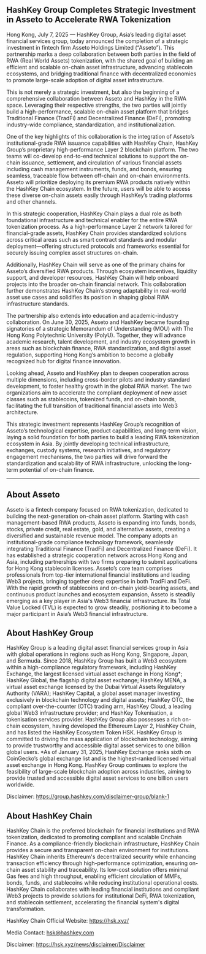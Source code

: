 ## HashKey Group Completes Strategic Investment in Asseto to Accelerate RWA Tokenization

Hong Kong, July 7, 2025 — HashKey Group, Asia’s leading digital asset financial services group, today announced the completion of a strategic investment in fintech firm Asseto Holdings Limited (“Asseto”). This partnership marks a deep collaboration between both parties in the field of RWA (Real World Assets) tokenization, with the shared goal of building an efficient and scalable on-chain asset infrastructure, advancing stablecoin ecosystems, and bridging traditional finance with decentralized economies to promote large-scale adoption of digital asset infrastructure.

This is not merely a strategic investment, but also the beginning of a comprehensive collaboration between Asseto and HashKey in the RWA space. Leveraging their respective strengths, the two parties will jointly build a high-performance, scalable on-chain asset platform that bridges Traditional Finance (TradFi) and Decentralized Finance (DeFi), promoting industry-wide compliance, standardization, and institutionalization.

One of the key highlights of this collaboration is the integration of Asseto’s institutional-grade RWA issuance capabilities with HashKey Chain, HashKey Group’s proprietary high-performance Layer 2 blockchain platform. The two teams will co-develop end-to-end technical solutions to support the on-chain issuance, settlement, and circulation of various financial assets including cash management instruments, funds, and bonds, ensuring seamless, traceable flow between off-chain and on-chain environments. Asseto will prioritize deploying its premium RWA products natively within the HashKey Chain ecosystem. In the future, users will be able to access these diverse on-chain assets easily through HashKey’s trading platforms and other channels.

In this strategic cooperation, HashKey Chain plays a dual role as both foundational infrastructure and technical enabler for the entire RWA tokenization process. As a high-performance Layer 2 network tailored for financial-grade assets, HashKey Chain provides standardized solutions across critical areas such as smart contract standards and modular deployment—offering structured protocols and frameworks essential for securely issuing complex asset structures on-chain.

Additionally, HashKey Chain will serve as one of the primary chains for Asseto’s diversified RWA products. Through ecosystem incentives, liquidity support, and developer resources, HashKey Chain will help onboard projects into the broader on-chain financial network. This collaboration further demonstrates HashKey Chain’s strong adaptability in real-world asset use cases and solidifies its position in shaping global RWA infrastructure standards.

The partnership also extends into education and academic-industry collaboration. On June 30, 2025, Asseto and HashKey became founding signatories of a strategic Memorandum of Understanding (MOU) with The Hong Kong Polytechnic University (PolyU). Together, they will advance academic research, talent development, and industry ecosystem growth in areas such as blockchain finance, RWA standardization, and digital asset regulation, supporting Hong Kong’s ambition to become a globally recognized hub for digital finance innovation.

Looking ahead, Asseto and HashKey plan to deepen cooperation across multiple dimensions, including cross-border pilots and industry standard development, to foster healthy growth in the global RWA market. The two organizations aim to accelerate the compliant deployment of new asset classes such as stablecoins, tokenized funds, and on-chain bonds, facilitating the full transition of traditional financial assets into Web3 architecture.

This strategic investment represents HashKey Group’s recognition of Asseto’s technological expertise, product capabilities, and long-term vision, laying a solid foundation for both parties to build a leading RWA tokenization ecosystem in Asia. By jointly developing technical infrastructure, exchanges, custody systems, research initiatives, and regulatory engagement mechanisms, the two parties will drive forward the standardization and scalability of RWA infrastructure, unlocking the long-term potential of on-chain finance.

---
## About Asseto
Asseto is a fintech company focused on RWA tokenization, dedicated to building the next-generation on-chain asset platform. Starting with cash management-based RWA products, Asseto is expanding into funds, bonds, stocks, private credit, real estate, gold, and alternative assets, creating a diversified and sustainable revenue model.
The company adopts an institutional-grade compliance technology framework, seamlessly integrating Traditional Finance (TradFi) and Decentralized Finance (DeFi). It has established a strategic cooperation network across Hong Kong and Asia, including partnerships with two firms preparing to submit applications for Hong Kong stablecoin licenses.
Asseto’s core team comprises professionals from top-tier international financial institutions and leading Web3 projects, bringing together deep expertise in both TradFi and DeFi. With the rapid growth of stablecoins and on-chain yield-bearing assets, and continuous product launches and ecosystem expansion, Asseto is steadily emerging as a key player in Asia's Web3 financial infrastructure. Its Total Value Locked (TVL) is expected to grow steadily, positioning it to become a major participant in Asia’s Web3 financial infrastructure.

## About HashKey Group
HashKey Group is a leading digital asset financial services group in Asia with global operations in regions such as Hong Kong, Singapore, Japan, and Bermuda. Since 2018, HashKey Group has built a Web3 ecosystem within a high-compliance regulatory framework, including HashKey Exchange, the largest licensed virtual asset exchange in Hong Kong*; HashKey Global, the flagship digital asset exchange; HashKey MENA, a virtual asset exchange licensed by the Dubai Virtual Assets Regulatory Authority (VARA); HashKey Capital, a global asset manager investing exclusively in blockchain technology and digital assets; HashKey OTC, the compliant over-the-counter (OTC) trading arm, HashKey Cloud, a leading global Web3 infrastructure provider; and HashKey Tokenisation, a tokenisation services provider.
HashKey Group also possesses a rich on-chain ecosystem, having developed the Ethereum Layer 2, HashKey Chain, and has listed the HashKey Ecosystem Token HSK. HashKey Group is committed to driving the mass application of blockchain technology, aiming to provide trustworthy and accessible digital asset services to one billion global users. *As of January 31, 2025, HashKey Exchange ranks sixth on CoinGecko’s global exchange list and is the highest-ranked licensed virtual asset exchange in Hong Kong.
HashKey Group continues to explore the feasibility of large-scale blockchain adoption across industries, aiming to provide trusted and accessible digital asset services to one billion users worldwide.

Disclaimer: https://group.hashkey.com/disclaimer-group/blank-1

## About HashKey Chain
HashKey Chain is the preferred blockchain for financial institutions and RWA tokenization, dedicated to promoting compliant and scalable Onchain Finance. As a compliance-friendly blockchain infrastructure, HashKey Chain provides a secure and transparent on-chain environment for institutions.
HashKey Chain inherits Ethereum's decentralized security while enhancing transaction efficiency through high-performance optimization, ensuring on-chain asset stability and traceability. Its low-cost solution offers minimal Gas fees and high throughput, enabling efficient circulation of MMFs, bonds, funds, and stablecoins while reducing institutional operational costs.
HashKey Chain collaborates with leading financial institutions and compliant Web3 projects to provide solutions for institutional DeFi, RWA tokenization, and stablecoin settlement, accelerating the financial system's digital transformation.

HashKey Chain Official Website: https://hsk.xyz/

Media Contact: hsk@hashkey.com

Disclaimer: https://hsk.xyz/news/disclaimer/Disclaimer
